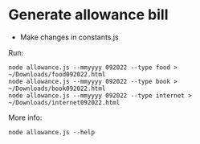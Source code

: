 # Generate allowance bill

- Make changes in constants.js

Run:
```
node allowance.js --mmyyyy 092022 --type food > ~/Downloads/food092022.html
node allowance.js --mmyyyy 092022 --type book > ~/Downloads/book092022.html
node allowance.js --mmyyyy 092022 --type internet > ~/Downloads/internet092022.html
```

More info: 
```
node allowance.js --help
```
